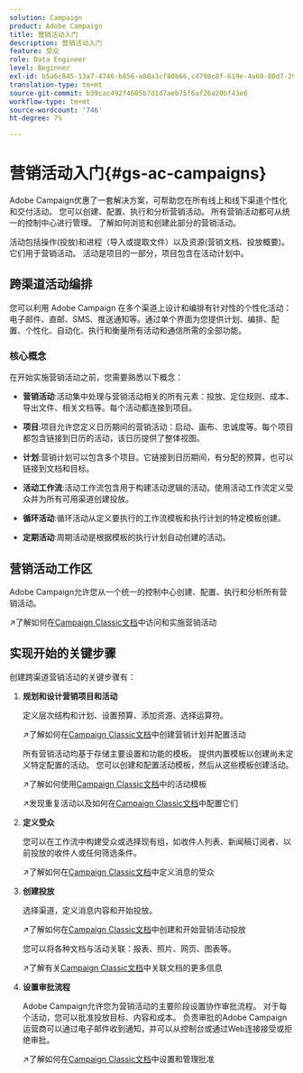 ```yaml
---
solution: Campaign
product: Adobe Campaign
title: 营销活动入门
description: 营销活动入门
feature: 受众
role: Data Engineer
level: Beginner
exl-id: b5a6c845-13a7-4746-b856-a08a3cf80b66,c4798c8f-619e-4a60-80d7-29b9e4c61168
translation-type: tm+mt
source-git-commit: b39cac492f4605b7d1d7aeb75f6af26a20bf43e6
workflow-type: tm+mt
source-wordcount: '746'
ht-degree: 7%

---
```


# 营销活动入门{#gs-ac-campaigns}

Adobe Campaign优惠了一套解决方案，可帮助您在所有线上和线下渠道个性化和交付活动。 您可以创建、配置、执行和分析营销活动。 所有营销活动都可从统一的控制中心进行管理。 了解如何浏览和创建此部分的营销活动。

活动包括操作(投放)和进程（导入或提取文件）以及资源(营销文档、投放概要)。 它们用于营销活动。 活动是项目的一部分，项目包含在活动计划中。

## 跨渠道活动编排

您可以利用 Adobe Campaign 在多个渠道上设计和编排有针对性的个性化活动：电子邮件、直邮、SMS、推送通知等。通过单个界面为您提供计划、编排、配置、个性化、自动化、执行和衡量所有活动和通信所需的全部功能。

### 核心概念

在开始实施营销活动之前，您需要熟悉以下概念：

* **营销活动**:活动集中处理与营销活动相关的所有元素：投放、定位规则、成本、导出文件、相关文档等。每个活动都连接到项目。

* **项目**:项目允许您定义日历期间的营销活动：启动、画布、忠诚度等。每个项目都包含链接到日历的活动，该日历提供了整体视图。

* **计划**:营销计划可以包含多个项目。它链接到日历期间，有分配的预算，也可以链接到文档和目标。

* **活动工作流**:活动工作流包含用于构建活动逻辑的活动。使用活动工作流定义受众并为所有可用渠道创建投放。

* **循环活动**:循环活动从定义要执行的工作流模板和执行计划的特定模板创建。

* **定期活动**:周期活动是根据模板的执行计划自动创建的活动。

## 营销活动工作区

Adobe Campaign允许您从一个统一的控制中心创建、配置、执行和分析所有营销活动。

:arrow_upper_right:了解如何在[Campaign Classic文档](https://experienceleague.adobe.com/docs/campaign-classic/using/orchestrating-campaigns/about-marketing-campaigns/accessing-marketing-campaigns.html?lang=en#orchestrating-campaigns)中访问和实施营销活动


## 实现开始的关键步骤

创建跨渠道营销活动的关键步骤有：

1. **规划和设计营销项目和活动**

   定义层次结构和计划、设置预算、添加资源、选择运算符。

   :arrow_upper_right:了解如何在[Campaign Classic文档](https://experienceleague.adobe.com/docs/campaign-classic/using/orchestrating-campaigns/orchestrate-campaigns/setting-up-marketing-campaigns.html?lang=en#creating-plan-and-program-hierarchy)中创建营销计划并配置活动

   所有营销活动均基于存储主要设置和功能的模板。 提供内置模板以创建尚未定义特定配置的活动。 您可以创建和配置活动模板，然后从这些模板创建活动。

   :arrow_upper_right:了解如何使用[Campaign Classic文档](https://experienceleague.adobe.com/docs/campaign-classic/using/orchestrating-campaigns/orchestrate-campaigns/marketing-campaign-templates.html?lang=en#orchestrating-campaigns)中的活动模板

   :arrow_upper_right:发现重复活动以及如何在[Campaign Classic文档](https://experienceleague.adobe.com/docs/campaign-classic/using/orchestrating-campaigns/orchestrate-campaigns/setting-up-marketing-campaigns.html?lang=en#recurring-and-periodic-campaigns)中配置它们

1. **定义受众**

   您可以在工作流中构建受众或选择现有组，如收件人列表、新闻稿订阅者、以前投放的收件人或任何筛选条件。

   :arrow_upper_right:了解如何在[Campaign Classic文档](https://experienceleague.adobe.com/docs/campaign-classic/using/orchestrating-campaigns/orchestrate-campaigns/marketing-campaign-target.html?lang=en#orchestrating-campaigns)中定义消息的受众

1. **创建投放**

   选择渠道，定义消息内容和开始投放。

   :arrow_upper_right:了解如何在[Campaign Classic文档](https://experienceleague.adobe.com/docs/campaign-classic/using/orchestrating-campaigns/orchestrate-campaigns/marketing-campaign-deliveries.html?lang=en#creating-deliveries)中创建和开始营销活动投放

   您可以将各种文档与活动关联：报表、照片、网页、图表等。

   :arrow_upper_right:了解有关[Campaign Classic文档](https://experienceleague.adobe.com/docs/campaign-classic/using/orchestrating-campaigns/orchestrate-campaigns/marketing-campaign-assets.html?lang=en#adding-documents)中关联文档的更多信息

1. **设置审批流程**

   Adobe Campaign允许您为营销活动的主要阶段设置协作审批流程。 对于每个活动，您可以批准投放目标、内容和成本。 负责审批的Adobe Campaign运营商可以通过电子邮件收到通知，并可以从控制台或通过Web连接接受或拒绝审批。

   :arrow_upper_right:了解如何在[Campaign Classic文档](https://experienceleague.adobe.com/docs/campaign-classic/using/orchestrating-campaigns/orchestrate-campaigns/marketing-campaign-approval.html?lang=en#orchestrating-campaigns)中设置和管理批准

